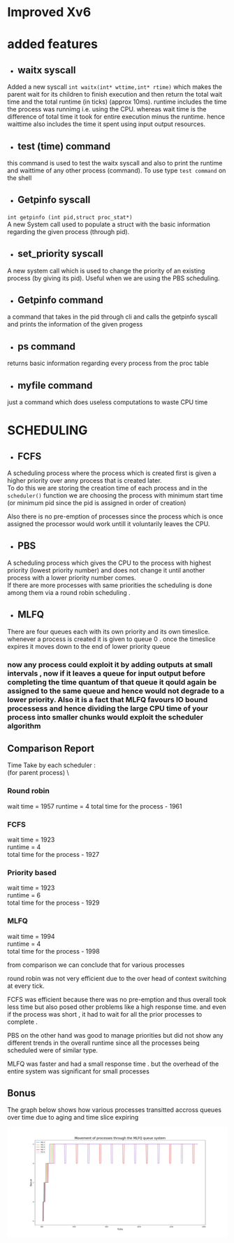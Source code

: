 # Improved Xv6 

# added features 

* ##  waitx syscall
Added a new syscall `int waitx(int* wttime,int* rtime)` which makes the parent wait for its children to finish execution and then return the total wait time and the total runtime (in ticks) (approx 10ms). runtime includes the time the process was runnimg i.e. using the CPU. whereas wait time is the difference of total time it took for entire execution minus the runtime. hence waittime also includes the time it spent using input output resources.
* ## test (time) command 
this command is used to test the waitx syscall and also to print the runtime and waittime of any other process (command). To use type `test command` on the shell
* ##  Getpinfo syscall
`int getpinfo (int pid,struct proc_stat*)` \
A new System call used to populate a struct with the basic information regarding the given process (through pid).

* ## set_priority syscall
A new system call which is used to change the priority of an existing process (by giving its pid). Useful when we are using the PBS scheduling. 

* ##  Getpinfo command
a command that takes in the pid through cli and calls the getpinfo syscall and prints the information of the given progess

* ##  ps command
returns basic information regarding every process  from the proc table 



* ## myfile command
just a command which does useless computations to waste CPU time 

# SCHEDULING
* ## FCFS
A scheduling process where the process which is created first is given a higher priority over anny process that is created later. \
To do this we are storing the creation time of each process and in the `scheduler()` function we are choosing the process with minimum start time (or minimum pid since the pid is assigned in order of creation) 

Also there is no pre-emption of processes since the process which is once assigned the processor would work untill it voluntarily leaves the CPU.

* ## PBS
A scheduling process which gives the CPU to the process with highest priority (lowest priority number) and does not change it until another process with a lower priority number comes. \
If there are more processes with same priorities the scheduling is done among them via a round robin scheduling .

* ## MLFQ
There are four queues each with its own priority and its own timeslice. whenever a process is created it is given to queue 0 . once the timeslice expires it moves down to the end of lower priority queue 
### now any process could exploit it by adding outputs at small intervals , now if it leaves a queue for input output before completing the time quantum of that queue it qould again be assigned to the same queue and hence would not degrade to a lower priority. Also it is a fact that MLFQ favours IO bound processess and hence dividing the large CPU time of your process into smaller chunks would exploit the scheduler algorithm

## Comparison Report

Time Take by each scheduler : \
 (for parent process) \
###  Round robin 
wait time = 1957 
runtime = 4
total time for the process - 1961


### FCFS

 wait time = 1923 \
  runtime = 4 \
 total time for the process - 1927

### Priority based 
 wait time = 1923 \
  runtime = 6 \
 total time for the process - 1929

### MLFQ 
 wait time = 1994 \
  runtime = 4 \
 total time for the process - 1998

from comparison we can conclude that for various processes

 round robin was not very efficient due to the over head of context switching at every tick. 

FCFS was efficient because there was no pre-emption and thus overall took less time but also posed other problems like a high response time. and even if the process was short , it had to wait for all the prior processes to complete .

PBS on the other hand was good to manage priorities but did not show any different trends in the overall runtime since all the processes being scheduled were of similar type.

MLFQ was faster and had a small response time . but the overhead of the entire system was significant for small processes 

## Bonus
The graph below shows how various processes transitted accross queues over time due to aging and time slice expiring 

![graph](graph.png)

